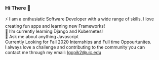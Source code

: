 ### Hi There 👋
⚡ I am a enthusiatic Software Developer with a wide range of skills. I love creating fun apps and learning new Frameworks!<br/>
🌱 I’m currently learning Django and Kubernetes! <br/>
💬 Ask me about anything Javascript<br/>
Currently Looking for Fall 2020 Internships and Full time Oppourtunites.<br/>
I always love a challenge and contributing to the community you can contact me through my email: lgopik2@uic.edu <br/>
<!--
**nodeicode/nodeicode** is a ✨ _special_ ✨ repository because its `README.md` (this file) appears on your GitHub profile.

Here are some ideas to get you started:

- 🔭 I’m currently working on ...
- 🌱 I’m currently learning ...
- 👯 I’m looking to collaborate on ...
- 🤔 I’m looking for help with ...
- 💬 Ask me about ...
- 📫 How to reach me: ...
- 😄 Pronouns: ...
- ⚡ Fun fact: ...
-->
